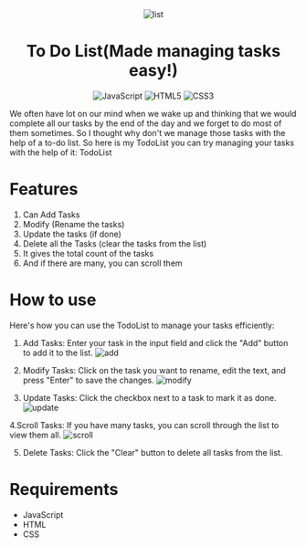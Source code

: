 <div align="center">
    <img src="https://github.com/user-attachments/assets/63563245-2a27-4c37-97ca-a9934a3a77a4" alt="list">
</div>

<h1 align="center">To Do List(Made managing tasks easy!)</h1>

<p align="center">
    <img src="https://img.shields.io/badge/JavaScript-323330?style=for-the-badge&logo=javascript&logoColor=F7DF1E" alt="JavaScript">
    <img src="https://img.shields.io/badge/HTML5-E34F26?style=for-the-badge&logo=html5&logoColor=white" alt="HTML5">
    <img src="https://img.shields.io/badge/CSS3-1572B6?style=for-the-badge&logo=css3&logoColor=white" alt="CSS3">
</p>

We often have lot on our mind when we wake up and thinking that we would complete all our tasks by the end of the day
and we forget to do most of them sometimes. So I thought why don't we manage those tasks with the help of a to-do list.
So here is my TodoList you can try managing your tasks with the help of it: TodoList

# Features
1. Can Add Tasks
2. Modify (Rename the tasks)
3. Update the tasks (if done)
4. Delete all the Tasks (clear the tasks from the list)
5. It gives the total count of the tasks
6. And if there are many, you can scroll them

# How to use 
Here's how you can use the TodoList to manage your tasks efficiently:

1. Add Tasks: Enter your task in the input field and click the "Add" button to add it to the list.
   ![add](https://github.com/user-attachments/assets/bf0d40d9-aeba-422a-942e-a04ae28eab77)
2. Modify Tasks: Click on the task you want to rename, edit the text, and press "Enter" to save the changes.
    ![modify](https://github.com/user-attachments/assets/15c2fcdd-bdf6-4fc5-a9ea-989ca99682c6)

3. Update Tasks: Click the checkbox next to a task to mark it as done.
    ![update](https://github.com/user-attachments/assets/b9dc1a0e-8bc1-41ca-a2ee-32d248202124)

4.Scroll Tasks: If you have many tasks, you can scroll through the list to view them all.
    ![scroll](https://github.com/user-attachments/assets/fb6fc69d-0501-4770-80b9-2484aa91fb70)

5. Delete Tasks: Click the "Clear" button to delete all tasks from the list.

# Requirements
- JavaScript
- HTML
- CSS
